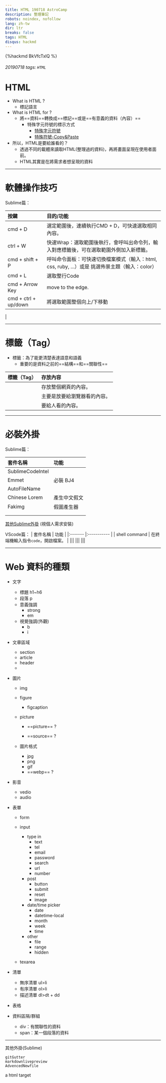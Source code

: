 ```yaml
---
title: HTML 190718 AstroCamp 
description: 整理筆記
robots: noindex, nofollow
lang: zh-tw
dir: ltr
breaks: false
tags: HTML
disqus: hackmd
---
```

{%hackmd BkVfcTxlQ %}
###### 20190718   tags: `HTML`
# HTML




+ What is HTML ?
    + 標記語言
+ What is HTML for ?
    + 將==資料==轉換成==標記==或是==有意義的資料（內容）==
        +  特殊字元符號的標示方式
            +  [特殊字元符號](https://codertw.com/程式語言/533294/)
            +  [特殊符號-Copy&Paste](https://tw.piliapp.com/symbol/)
+ 所以，HTML是要給誰看的？
    + 透過不同的載體來讀取HTML(整理過的資料)，再將畫面呈現在使用者面前。
    + HTML其實是在將需求者想呈現的資料

---

     
    

#     軟體操作技巧
Sublime篇：

| 按鍵 | 目的/功能 |
|:------- |:----------- |
| cmd + D   | 選定範圍後，連續執行CMD + D，可快速選取相同內容。 |
| ctrl + W | 快速Wrap：選取範圍後執行，會呼叫出命令列，輸入對應標籤後，可在選取範圍外側加入新標籤。 |
| cmd + shift + P   | 呼叫命令面板：可快速切換檔案模式（輸入：html, css, ruby, ...）或是  挑選佈景主題（輸入：color）|
| cmd + L  |選取整行Code|
|cmd + Arrow Key|move to the edge.|
|cmd + ctrl + up/down|將選取範圍整個向上/下移動
|

---
# 標籤（Tag）
+ 標籤：為了能更清楚表達語意和語義
    + 重要的是資料之前的==結構==和==關聯性==    
 


| 標籤（Tag） | 存放內容 |
|:------- |:----------- |
| <html></html>   | 存放整個網頁的內容。 |
| <head></head>| 主要是放要給瀏覽器看的內容。 |
| <body></body>   | 要給人看的內容。|  



---

# 必裝外掛
Sublime篇：

| 套件名稱 | 功能 |
|:------- |:----------- |
|SublimeCodeIntel||
|Emmet|必裝 BJ4|
|AutoFileName||
|Chinese Lorem|產生中文假文|
|Fakimg|假圖產生器|
|||
|||

[其他Sublime外掛](https://codertw.com/%E7%A8%8B%E5%BC%8F%E8%AA%9E%E8%A8%80/119839/) (視個人需求安裝)




VScode篇：
| 套件名稱 | 功能 |
|:------- |:----------- |
| shell command | 在終端機輸入指令`code`，開啟檔案。 |
|||
|||
|||

 

---

# Web 資料的種類

+ 文字 
    + 標題   h1~h6
    + 段落 p 
    + 意義強調
        + strong
        + em 
    + 視覺強調(外觀)
        + b
        + i 
+ 文章區域
    + section
    + article
    + header
    + 

        
+ 圖片
    + img        
    + figure
        + figcaption
    + picture 
        + ==picture== ?
         
        + ==source== ?
            
    + 圖片格式
        + jpg
        + png
        + gif
        + ==webp== ?


+ 影音
    + vedio
    + audio 
+ 表單
    + form
    + input
        + type in
            + text
            + tel
            + email
            + password
            + search
            + url
            + number
        + post
            + button
            + submit
            + reset
            + image
        + date/time picker
            + date
            + datetime-local
            + month
            + week
            + time
        + other
            + file
            + range
            + hidden
        
    + texarea 
+ 清單
    + 無序清單 ul>li
    + 有序清單 ol>li   
    + 描述清單 dl>dt + dd
+ 表格
+ 資料區隔/群組
    + div：有關聯性的資料
    + span：某一個段落的資料
        
         
---
其他外掛(Sublime)
```
gitGutter
markdownlivepreview
AdvencedNewfile
```

a html target

